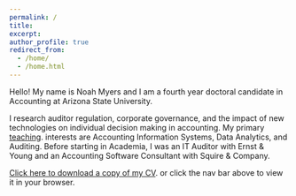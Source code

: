 ```yaml
---
permalink: /
title:
excerpt:
author_profile: true
redirect_from:
  - /home/
  - /home.html
---
```


Hello! My name is Noah Myers and I am a fourth year doctoral candidate in Accounting at Arizona State University.

I research auditor regulation, corporate governance, and the impact of new technologies on individual decision making in accounting. My primary <a href="/teaching_info/">teaching</a>. interests are Accounting Information Systems, Data Analytics, and Auditing. Before starting in Academia, I was an IT Auditor with Ernst & Young and an Accounting Software Consultant with Squire & Company.  

<a href="/files/cv.pdf">Click here to download a copy of my CV</a>. or click the nav bar above to view it in your browser.
